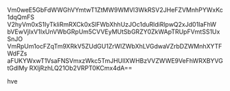 Vm0weE5GbFdWWGhVYmtwT1ZtMW9WMVl3WkRSV2JHeFZVMnhPYWxKc1dqQmFS
V2hyVm0xS1IyTkliRmRXCk0xSlFWbXhhUzJOc1duRldiRlpwQ2xJd01IaFhW
bVEwVjIxV1IxUnVWbGRpUm5CVVEyMUtSbGRZY0ZkWApTRUpFVmtSS1UxSnJO
VmRpUm1ocFZqTm9XRkV5ZUdGU1ZrWlZWbXhLVGdwaVZrbDZWMnhXYTFWdFZs
aFUKYWxwT1VsaFNSVmxzWkc5TmJHUllXWHBzVVZWWE9VeFhWRXBYVGtGdlMy
RXljRzhLQ21Ob2VRPT0KCmx4dA==

hve